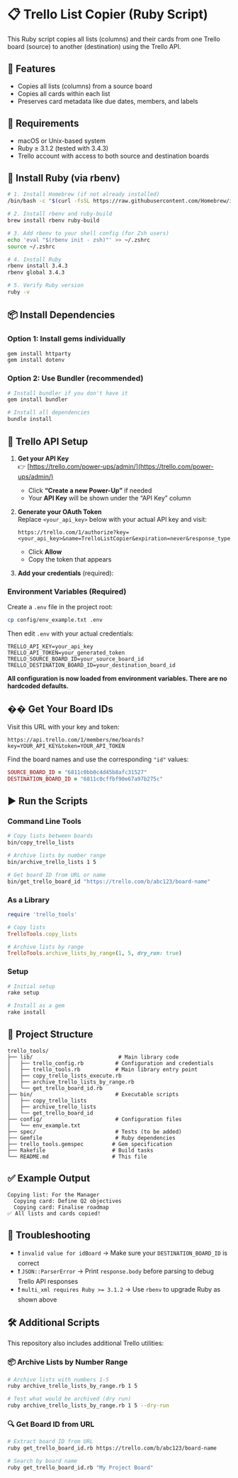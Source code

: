 # 📋 Trello List Copier (Ruby Script)

This Ruby script copies all lists (columns) and their cards from one Trello board (source) to another (destination) using the Trello API.

## 🚀 Features

- Copies all lists (columns) from a source board
- Copies all cards within each list
- Preserves card metadata like due dates, members, and labels

## 🔧 Requirements

- macOS or Unix-based system
- Ruby ≥ 3.1.2 (tested with 3.4.3)
- Trello account with access to both source and destination boards

## 💎 Install Ruby (via rbenv)

```bash
# 1. Install Homebrew (if not already installed)
/bin/bash -c "$(curl -fsSL https://raw.githubusercontent.com/Homebrew/install/HEAD/install.sh)"

# 2. Install rbenv and ruby-build
brew install rbenv ruby-build

# 3. Add rbenv to your shell config (for Zsh users)
echo 'eval "$(rbenv init - zsh)"' >> ~/.zshrc
source ~/.zshrc

# 4. Install Ruby
rbenv install 3.4.3
rbenv global 3.4.3

# 5. Verify Ruby version
ruby -v
```

## 📦 Install Dependencies

### Option 1: Install gems individually
```bash
gem install httparty
gem install dotenv
```

### Option 2: Use Bundler (recommended)
```bash
# Install bundler if you don't have it
gem install bundler

# Install all dependencies
bundle install
```

## 🔐 Trello API Setup

1. **Get your API Key**  
   👉 [https://trello.com/power-ups/admin/](https://trello.com/power-ups/admin/)  
   - Click **“Create a new Power-Up”** if needed  
   - Your **API Key** will be shown under the “API Key” column  

2. **Generate your OAuth Token**  
   Replace `<your_api_key>` below with your actual API key and visit:

   ```
   https://trello.com/1/authorize?key=<your_api_key>&name=TrelloListCopier&expiration=never&response_type=token&scope=read,write
   ```

   - Click **Allow**
   - Copy the token that appears

3. **Add your credentials** (required):

### Environment Variables (Required)
Create a `.env` file in the project root:
```bash
cp config/env_example.txt .env
```

Then edit `.env` with your actual credentials:
```env
TRELLO_API_KEY=your_api_key
TRELLO_API_TOKEN=your_generated_token
TRELLO_SOURCE_BOARD_ID=your_source_board_id
TRELLO_DESTINATION_BOARD_ID=your_destination_board_id
```

**All configuration is now loaded from environment variables. There are no hardcoded defaults.**

## �� Get Your Board IDs

Visit this URL with your key and token:

```
https://api.trello.com/1/members/me/boards?key=YOUR_API_KEY&token=YOUR_API_TOKEN
```

Find the board names and use the corresponding `"id"` values:

```ruby
SOURCE_BOARD_ID = "6811c0bb0c4d45b8afc31527"
DESTINATION_BOARD_ID = "6811c0cffbf90e67a97b275c"
```

## ▶️ Run the Scripts

### Command Line Tools
```bash
# Copy lists between boards
bin/copy_trello_lists

# Archive lists by number range
bin/archive_trello_lists 1 5

# Get board ID from URL or name
bin/get_trello_board_id "https://trello.com/b/abc123/board-name"
```

### As a Library
```ruby
require 'trello_tools'

# Copy lists
TrelloTools.copy_lists

# Archive lists by range
TrelloTools.archive_lists_by_range(1, 5, dry_run: true)
```

### Setup
```bash
# Initial setup
rake setup

# Install as a gem
rake install
```

## 📁 Project Structure

```
trello_tools/
├── lib/                           # Main library code
│   ├── trello_config.rb          # Configuration and credentials
│   ├── trello_tools.rb           # Main library entry point
│   ├── copy_trello_lists_execute.rb
│   ├── archive_trello_lists_by_range.rb
│   └── get_trello_board_id.rb
├── bin/                          # Executable scripts
│   ├── copy_trello_lists
│   ├── archive_trello_lists
│   └── get_trello_board_id
├── config/                       # Configuration files
│   └── env_example.txt
├── spec/                         # Tests (to be added)
├── Gemfile                       # Ruby dependencies
├── trello_tools.gemspec         # Gem specification
├── Rakefile                     # Build tasks
└── README.md                    # This file
```

## ✅ Example Output

```text
Copying list: For the Manager
  Copying card: Define Q2 objectives
  Copying card: Finalise roadmap
✅ All lists and cards copied!
```

## 🧹 Troubleshooting

- ❗ `invalid value for idBoard` → Make sure your `DESTINATION_BOARD_ID` is correct
- ❗ `JSON::ParserError` → Print `response.body` before parsing to debug Trello API responses
- ❗ `multi_xml requires Ruby >= 3.1.2` → Use `rbenv` to upgrade Ruby as shown above

## 🛠️ Additional Scripts

This repository also includes additional Trello utilities:

### 📦 Archive Lists by Number Range
```bash
# Archive lists with numbers 1-5
ruby archive_trello_lists_by_range.rb 1 5

# Test what would be archived (dry run)
ruby archive_trello_lists_by_range.rb 1 5 --dry-run
```

### 🔍 Get Board ID from URL
```bash
# Extract board ID from URL
ruby get_trello_board_id.rb https://trello.com/b/abc123/board-name

# Search by board name
ruby get_trello_board_id.rb "My Project Board"
```

